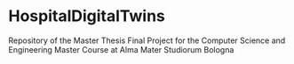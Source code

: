 # HospitalDigitalTwins
Repository of the  Master Thesis Final Project for the Computer Science and Engineering Master Course at Alma Mater Studiorum Bologna
